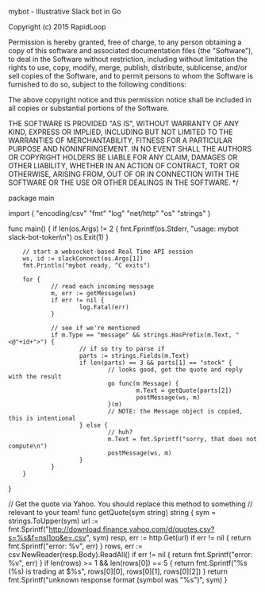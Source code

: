 mybot - Illustrative Slack bot in Go

Copyright (c) 2015 RapidLoop

Permission is hereby granted, free of charge, to any person obtaining a copy
of this software and associated documentation files (the "Software"), to deal
in the Software without restriction, including without limitation the rights
to use, copy, modify, merge, publish, distribute, sublicense, and/or sell
copies of the Software, and to permit persons to whom the Software is
furnished to do so, subject to the following conditions:

The above copyright notice and this permission notice shall be included in
all copies or substantial portions of the Software.

THE SOFTWARE IS PROVIDED "AS IS", WITHOUT WARRANTY OF ANY KIND, EXPRESS OR
IMPLIED, INCLUDING BUT NOT LIMITED TO THE WARRANTIES OF MERCHANTABILITY,
FITNESS FOR A PARTICULAR PURPOSE AND NONINFRINGEMENT. IN NO EVENT SHALL THE
AUTHORS OR COPYRIGHT HOLDERS BE LIABLE FOR ANY CLAIM, DAMAGES OR OTHER
LIABILITY, WHETHER IN AN ACTION OF CONTRACT, TORT OR OTHERWISE, ARISING FROM,
OUT OF OR IN CONNECTION WITH THE SOFTWARE OR THE USE OR OTHER DEALINGS IN
THE SOFTWARE.
*/

package main

import (
        "encoding/csv"
        "fmt"
        "log"
        "net/http"
        "os"
        "strings"
)

func main() {
        if len(os.Args) != 2 {
                fmt.Fprintf(os.Stderr, "usage: mybot slack-bot-token\n")
                os.Exit(1)
        }

        // start a websocket-based Real Time API session
        ws, id := slackConnect(os.Args[1])
        fmt.Println("mybot ready, ^C exits")

        for {
                // read each incoming message
                m, err := getMessage(ws)
                if err != nil {
                        log.Fatal(err)
                }

                // see if we're mentioned
                if m.Type == "message" && strings.HasPrefix(m.Text, "<@"+id+">") {
                        // if so try to parse if
                        parts := strings.Fields(m.Text)
                        if len(parts) == 3 && parts[1] == "stock" {
                                // looks good, get the quote and reply with the result
                                go func(m Message) {
                                        m.Text = getQuote(parts[2])
                                        postMessage(ws, m)
                                }(m)
                                // NOTE: the Message object is copied, this is intentional
                        } else {
                                // huh?
                                m.Text = fmt.Sprintf("sorry, that does not compute\n")
                                postMessage(ws, m)
                        }
                }
        }
}

// Get the quote via Yahoo. You should replace this method to something
// relevant to your team!
func getQuote(sym string) string {
        sym = strings.ToUpper(sym)
        url := fmt.Sprintf("http://download.finance.yahoo.com/d/quotes.csv?s=%s&f=nsl1op&e=.csv", sym)
        resp, err := http.Get(url)
        if err != nil {
                return fmt.Sprintf("error: %v", err)
        }
        rows, err := csv.NewReader(resp.Body).ReadAll()
        if err != nil {
                return fmt.Sprintf("error: %v", err)
        }
        if len(rows) >= 1 && len(rows[0]) == 5 {
                return fmt.Sprintf("%s (%s) is trading at $%s", rows[0][0], rows[0][1], rows[0][2])
        }
        return fmt.Sprintf("unknown response format (symbol was \"%s\")", sym)
}